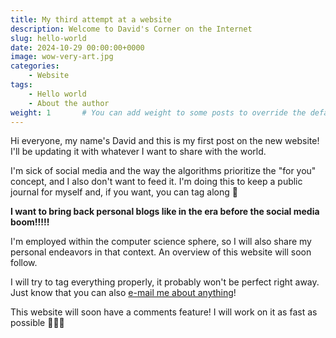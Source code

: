 ```yaml
---
title: My third attempt at a website
description: Welcome to David's Corner on the Internet
slug: hello-world
date: 2024-10-29 00:00:00+0000
image: wow-very-art.jpg
categories:
    - Website
tags:
    - Hello world
    - About the author
weight: 1       # You can add weight to some posts to override the default sorting (date descending)
---
```


Hi everyone, my name's David and this is my first post on the new website! I'll be updating it with whatever I want to share with the world. 

I'm sick of social media and the way the algorithms prioritize the "for you" concept, and I also don't want to feed it. I'm doing this to keep a public journal for myself and, if you want, you can tag along 🙂

**I want to bring back personal blogs like in the era before the social media boom!!!!!**

I'm employed within the computer science sphere, so I will also share my personal endeavors in that context. An overview of this website will soon follow.

I will try to tag everything properly, it probably won't be perfect right away. Just know that you can also [e-mail me about anything](mailto:website@davidsales.pt)!

This website will soon have a comments feature! I will work on it as fast as possible 🏃‍♂️💨
